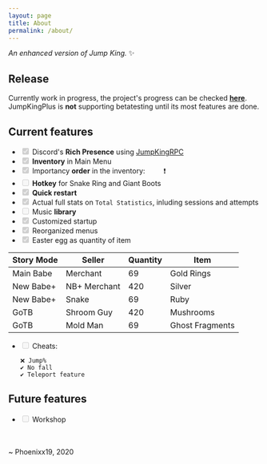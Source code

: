 ```yaml
---
layout: page
title: About
permalink: /about/
---
```

<p><em>An enhanced version of Jump King.</em> ✨</p>
<h2 id="release">Release</h2>
<p>Currently work in progress, the project&#39;s progress can be checked <a href="https://github.com/users/Phoenixx19/projects/1"><strong>here</strong></a>. <br>
JumpKingPlus is <strong>not</strong> supporting betatesting until its most features are done.</p>
<h2 id="current-features">Current features</h2>
<ul>
<li><input type="checkbox" id="" disabled="" class="task-list-item-checkbox" checked> Discord&#39;s <strong>Rich Presence</strong> using <a href="https://github.com/Phoenixx19/JumpKingRPC">JumpKingRPC</a></li>
<li><input type="checkbox" id="" disabled="" class="task-list-item-checkbox" checked> <strong>Inventory</strong> in Main Menu</li>
<li><input type="checkbox" id="" disabled="" class="task-list-item-checkbox" checked> Importancy <strong>order</strong> in the inventory:&ensp;<img src="https://cdn.discordapp.com/app-assets/726077029195448430/735954342825427134.png" style="display: inline; margin: 0 0 0;" height="15" /><img src="https://cdn.discordapp.com/app-assets/726077029195448430/735947335305265202.png" style="display: inline; margin: 0 0 0;" height="15" />❗</li>
<li><input type="checkbox" id="" disabled="" class="task-list-item-checkbox"> <strong>Hotkey</strong> for Snake Ring and Giant Boots</li>
<li><input type="checkbox" id="" disabled="" class="task-list-item-checkbox" checked> <text title="Let you restart the story mode faster than before directly from your pause menu"><strong>Quick restart</strong></text></li>
<li><input type="checkbox" id="" disabled="" class="task-list-item-checkbox" checked> Actual full stats on <code>Total Statistics</code>, inluding sessions and attempts</li>
<li><input type="checkbox" id="" disabled="" class="task-list-item-checkbox"> Music <strong>library</strong></li>
<li><input type="checkbox" id="" disabled="" class="task-list-item-checkbox" checked> <text title="Including JumpKingPlus logo">Customized startup</text></li>
<li><input type="checkbox" id="" disabled="" class="task-list-item-checkbox" checked> Reorganized menus</li>
<li><input type="checkbox" id="" disabled="" class="task-list-item-checkbox" checked> Easter egg as quantity of item</li>
</ul>
<table>
<thead>
<tr>
<th>Story Mode</th>
<th>Seller</th>
<th>Quantity</th>
<th>Item</th>
</tr>
</thead>
<tbody>
<tr>
<td>Main Babe</td>
<td>Merchant</td>
<td>69</td>
<td>Gold Rings</td>
</tr>
<tr>
<td>New Babe+</td>
<td>NB+ Merchant</td>
<td>420</td>
<td>Silver</td>
</tr>
<tr>
<td>New Babe+</td>
<td>Snake</td>
<td>69</td>
<td>Ruby</td>
</tr>
<tr>
<td>GoTB</td>
<td>Shroom Guy</td>
<td>420</td>
<td>Mushrooms</td>
</tr>
<tr>
<td>GoTB</td>
<td>Mold Man</td>
<td>69</td>
<td>Ghost Fragments</td>
</tr>
</tbody>
</table>
<ul>
<li><p><input type="checkbox" id="" disabled="" class="task-list-item-checkbox"> Cheats:   </p>
<pre><code>❌ Jump<span class="hljs-comment">%</span>
✔️ No fall
✔️ Teleport feature
</code></pre></li>
</ul>
<h2 id="future-features">Future features</h2>
<ul>
<li><input type="checkbox" id="" disabled="" class="task-list-item-checkbox"> Workshop</li>
</ul>
<p><br>
<br>
~ Phoenixx19, 2020</p>
